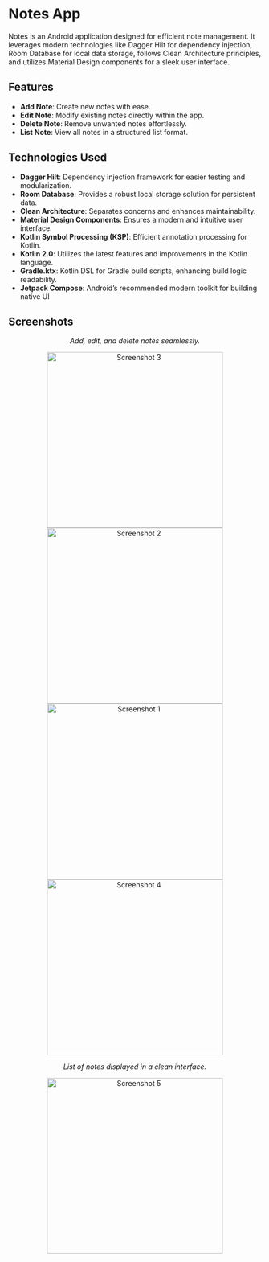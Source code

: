 # Notes App

Notes is an Android application designed for efficient note management. It leverages modern
technologies like Dagger Hilt for dependency injection, Room Database for local data storage,
follows Clean Architecture principles, and utilizes Material Design components for a sleek user
interface.

## Features

- **Add Note**: Create new notes with ease.
- **Edit Note**: Modify existing notes directly within the app.
- **Delete Note**: Remove unwanted notes effortlessly.
- **List Note**: View all notes in a structured list format.

## Technologies Used

- **Dagger Hilt**: Dependency injection framework for easier testing and modularization.
- **Room Database**: Provides a robust local storage solution for persistent data.
- **Clean Architecture**: Separates concerns and enhances maintainability.
- **Material Design Components**: Ensures a modern and intuitive user interface.
- **Kotlin Symbol Processing (KSP)**: Efficient annotation processing for Kotlin.
- **Kotlin 2.0**: Utilizes the latest features and improvements in the Kotlin language.
- **Gradle.ktx**: Kotlin DSL for Gradle build scripts, enhancing build logic readability.
- **Jetpack Compose**: Android’s recommended modern toolkit for building native UI

## Screenshots

<div align="center"> 
<p><em>Add, edit, and delete notes seamlessly.</em></p>
    <img src="app/img_4.png" alt="Screenshot 3" width="350"/>
    <img src="app/img_3.png" alt="Screenshot 2" width="350"/>
    <img src="app/img_2.png" alt="Screenshot 1" width="350"/>
    <img src="app/img_5.png" alt="Screenshot 4" width="350"/>

<p><em>List of notes displayed in a clean interface.</em></p>
  <img src="app/img_1.png" alt="Screenshot 5" width="350"/>
</div>
